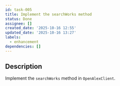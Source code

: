 ```yaml
---
id: task-005
title: Implement the searchWorks method
status: Done
assignee: []
created_date: '2025-10-16 12:55'
updated_date: '2025-10-16 13:27'
labels:
  - enhancement
dependencies: []
---
```


## Description

<!-- SECTION:DESCRIPTION:BEGIN -->
Implement the `searchWorks` method in `OpenAlexClient`.
<!-- SECTION:DESCRIPTION:END -->
